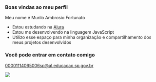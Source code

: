 ### Boas vindas ao meu perfil
Meu nome é Murilo Ambrosio Fortunato

- Estou estudando na [Alura](https://www.alura.com.br)
- Estou me desenvolvendo na linguagem JavaScript
- Utilizo esse espaço para minha organização e compartilhamento dos meus projetos desenvolvidos
### Você pode entrar em contato comigo 

00001114065006sp@al.educacao.sp.gov.br



![](https://media1.tenor.com/m/51CBA3ruWsEAAAAC/arnold.gif)

